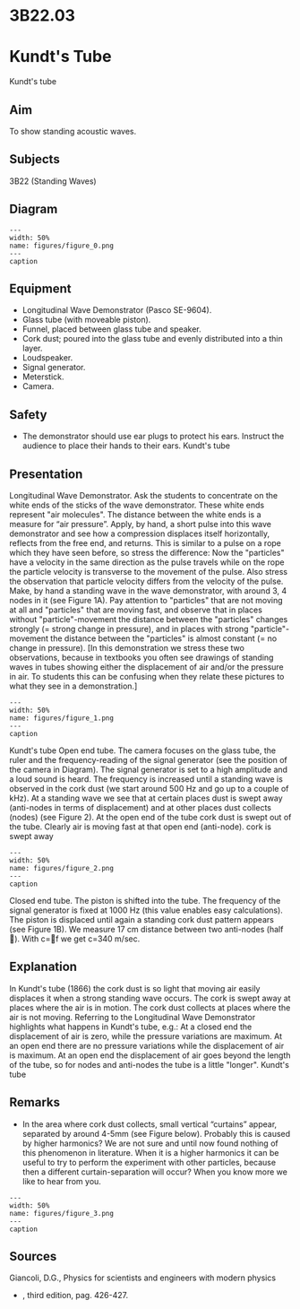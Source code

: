 # 3B22.03 
  # Kundt's Tube 
 Kundt's tube   
  
## Aim   
 To show standing acoustic waves.    
  
## Subjects   
 3B22 (Standing Waves)   
  
## Diagram   
    
```{figure} figures/figure_0.png  
---  
width: 50%  
name: figures/figure_0.png  
---  
caption  
``` 
    
  
## Equipment   
 
 *  Longitudinal Wave Demonstrator (Pasco SE-9604). 
 *  Glass tube (with moveable piston). 
 *  Funnel, placed between glass tube and speaker. 
 *  Cork dust; poured into the glass tube and evenly distributed into a thin layer. 
 *  Loudspeaker. 
 *  Signal generator. 
 *  Meterstick. 
 *  Camera.   
  
## Safety   
 
 *  The demonstrator should use ear plugs to protect his ears. Instruct the audience to place their hands to their ears. Kundt's tube
    
  
## Presentation   
 Longitudinal Wave Demonstrator. Ask the students to concentrate on the white ends of the sticks of the wave demonstrator. These white ends represent "air molecules". The distance between the white ends is a measure for “air pressure”. Apply, by hand, a short pulse into this wave demonstrator and see how a compression displaces itself horizontally, reflects from the free end, and returns. This is similar to a pulse on a rope which they have seen before, so stress the difference: Now the "particles" have a velocity in the same direction as the pulse travels while on the rope the particle velocity is transverse to the movement of the pulse. Also stress the observation that particle velocity differs from the velocity of the pulse. Make, by hand a standing wave in the wave demonstrator, with around 3, 4 nodes in it (see Figure 1A). Pay attention to "particles" that are not moving at all and "particles" that are moving fast, and observe that in places without "particle"-movement the distance between the "particles" changes strongly (= strong change in pressure), and in places with strong "particle"-movement the distance between the "particles" is almost constant (= no change in pressure). [In this demonstration we stress these two observations, because in textbooks you often see drawings of standing waves in tubes showing either the displacement of air and/or the pressure in air. To students this can be confusing when they relate these pictures to what they see in a demonstration.]     
```{figure} figures/figure_1.png  
---  
width: 50%  
name: figures/figure_1.png  
---  
caption  
``` 
 Kundt's tube Open end tube. The camera focuses on the glass tube, the ruler and the frequency-reading of the signal generator (see the position of the camera in Diagram). The signal generator is set to a high amplitude and a loud sound is heard. The frequency is increased until a standing wave is observed in the cork dust (we start around 500 Hz and go up to a couple of kHz). At a standing wave we see that at certain places dust is swept away (anti-nodes in terms of displacement) and at other places dust collects (nodes) (see Figure 2). At the open end of the tube cork dust is swept out of the tube. Clearly air is moving fast at that open end (anti-node). cork is swept away   
```{figure} figures/figure_2.png  
---  
width: 50%  
name: figures/figure_2.png  
---  
caption  
``` 
 Closed end tube. The piston is shifted into the tube. The frequency of the signal generator is fixed at 1000 Hz (this value enables easy calculations). The piston is displaced until again a standing cork dust pattern appears (see Figure 1B). We measure 17 cm distance between two anti-nodes (half ). With c=f  we get c=340 m/sec.    
  
## Explanation   
 In Kundt's tube (1866) the cork dust is so light that moving air easily displaces it when a strong standing wave occurs. The cork is swept away at places where the air is in motion. The cork dust collects at places where the air is not moving. Referring to the Longitudinal Wave Demonstrator highlights what happens in Kundt's tube, e.g.: At a closed end the displacement of air is zero, while the pressure variations are maximum. At an open end there are no pressure variations while the displacement of air is maximum. At an open end the displacement of air goes beyond the length of the tube, so for nodes and anti-nodes the tube is a little "longer".              Kundt's tube   
  
## Remarks   
 
 *  In the area where cork dust collects, small vertical “curtains” appear, separated by around 4-5mm (see Figure below). Probably this is caused by higher harmonics? We are not sure and until now found nothing of this phenomenon in literature. When it is a higher harmonics it can be useful to try to perform the experiment with other particles, because then a different curtain-separation will occur? When you know more we like to hear from you.   
```{figure} figures/figure_3.png  
---  
width: 50%  
name: figures/figure_3.png  
---  
caption  
```
 
     
  
## Sources   
 Giancoli, D.G., Physics for scientists and engineers with modern physics
 *  , third edition, pag. 426-427.
  